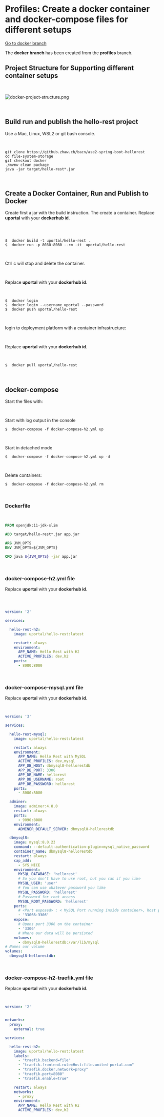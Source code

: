 # Profiles: Create a docker container and docker-compose files for different setups

[Go to docker branch](https://github.zhaw.ch/bacn/ase2-spring-boot-hellorest/tree/docker)

The **docker branch** has been created from the **profiles** branch.

##  Project Structure for Supporting different container setups

<br/>

![docker-project-structure.png](docker-project-structure.png)

<br/>

## Build run and publish the hello-rest project

Use a Mac, Linux, WSL2 or git bash console.

<br/>

```
git clone https://github.zhaw.ch/bacn/ase2-spring-boot-hellorest
cd file-system-storage
git checkout docker
./mvnw clean package
java -jar target/hello-rest*.jar
```

<br/>

##  Create a Docker Container, Run and Publish to Docker

Create first a jar with the build instruction. The create a container. Replace **uportal** with your **dockerhub id**.

<br/>

```

$  docker build -t uportal/hello-rest .
$  docker run -p 8080:8080 --rm -it  uportal/hello-rest
```

<br/>

Ctrl c will stop and delete the container.

<br/>

Replace **uportal** with your **dockerhub id**.

<br/>

```
$  docker login
$  docker login --username uportal --password 
$  docker push uportal/hello-rest
```
<br/>

login to deployment platform with a container infrastructure:

<br/>

Replace **uportal** with your **dockerhub id**.

<br/>

```
$  docker pull uportal/hello-rest
```

<br/>

##  docker-compose

Start the files with:

<br/>

Start with log output in the console

```
$  docker-compose -f docker-compose-h2.yml up
```

<br/>

Start in detached mode

```
$  docker-compose -f docker-compose-h2.yml up -d
```

<br/>

Delete containers:

```
$  docker-compose -f docker-compose-h2.yml rm
```

<br/>

### Dockerfile

<br/>

```dockerfile
FROM openjdk:11-jdk-slim

ADD target/hello-rest*.jar app.jar

ARG JVM_OPTS
ENV JVM_OPTS=${JVM_OPTS}

CMD java ${JVM_OPTS} -jar app.jar

```

<br/>

### docker-compose-h2.yml file

Replace **uportal** with your **dockerhub id**.

<br/>

```yaml

version: '2'

services:

  hello-rest-h2:
    image: uportal/hello-rest:latest

    restart: always
    environment:
      APP_NAME: Hello Rest with H2
      ACTIVE_PROFILES: dev,h2
    ports:
      - 8080:8080

```

<br/>

### docker-compose-mysql.yml file

Replace **uportal** with your **dockerhub id**.

<br/>

```yaml
version: '3'

services:

  hello-rest-mysql:
    image: uportal/hello-rest:latest

    restart: always
    environment:
      APP_NAME: Hello Rest with MySQL
      ACTIVE_PROFILES: dev,mysql
      APP_DB_HOST: dbmysql8-hellorestdb
      APP_DB_PORT: 3306
      APP_DB_NAME: hellorest
      APP_DB_USERNAME: root
      APP_DB_PASSWORD: hellorest
    ports:
      - 8080:8080

  adminer:
    image: adminer:4.8.0
    restart: always
    ports:
      - 9090:8080
    environment:
      ADMINER_DEFAULT_SERVER: dbmysql8-hellorestdb

  dbmysql8:
    image: mysql:8.0.23
    command: --default-authentication-plugin=mysql_native_password
    container_name: dbmysql8-hellorestdb
    restart: always
    cap_add:
      - SYS_NICE
    environment:
      MYSQL_DATABASE: 'hellorest'
      # So you don't have to use root, but you can if you like
      MYSQL_USER: 'user'
      # You can use whatever password you like
      MYSQL_PASSWORD: 'hellorest'
      # Password for root access
      MYSQL_ROOT_PASSWORD: 'hellorest'
    ports:
      # <Port exposed> : < MySQL Port running inside container>, host port for using with mysql-workbench or dbeaver
      - '33066:3306'
    expose:
      # Opens port 3306 on the container
      - '3306'
      # Where our data will be persisted
    volumes:
      - dbmysql8-hellorestdb:/var/lib/mysql
# Names our volume
volumes:
  dbmysql8-hellorestdb:

```

<br/>

### docker-compose-h2-traefik.yml file

Replace **uportal** with your **dockerhub id**.



<br/>

```yaml
version: '2'


networks:
  proxy:
    external: true

services:

  hello-rest-h2:
    image: uportal/hello-rest:latest
    labels:
      - "traefik.backend=file"
      - "traefik.frontend.rule=Host:file.united-portal.com"
      - "traefik.docker.network=proxy"
      - "traefik.port=8080"
      - "traefik.enable=true"

    restart: always
    networks:
      - proxy
    environment:
      APP_NAME: Hello Rest with H2
      ACTIVE_PROFILES: dev,h2


```

<br/>
